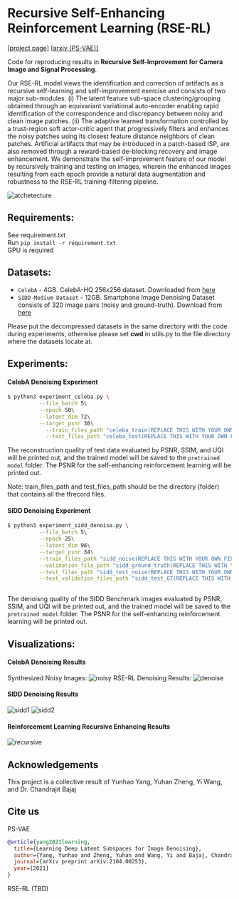 # Recursive Self-Enhancing Reinforcement Learning (RSE-RL)

[[project page]](https://cvcweb.oden.utexas.edu/cvcwp/projects/cameraisp/) 
[[arxiv (PS-VAE)]](https://arxiv.org/pdf/2104.00253.pdf)

Code for reproducing results in **Recursive Self-Improvement for Camera Image and Signal Processing**.

Our RSE-RL model views the identification and correction of artifacts as a recursive self-learning and self-improvement exercise and consists of two major sub-modules: (i) The latent feature sub-space clustering/grouping obtained through an equivariant variational auto-encoder enabling rapid identification of the correspondence and discrepancy between noisy and clean image patches. (ii) The adaptive learned transformation controlled by a trust-region soft actor-critic agent that progressively filters and enhances the noisy patches using its closest feature distance neighbors of clean patches. Artificial artifacts that may be introduced in a patch-based ISP, are also removed through a reward-based de-blocking recovery and image enhancement.  We demonstrate the self-improvement feature of our model by recursively training and testing on images, wherein the enhanced images resulting from each epoch provide a natural data augmentation and robustness to the RSE-RL training-filtering pipeline.

![atchetecture](https://github.com/yunhaoyang234/RSE-RL/blob/main/figures/struct.png)

## Requirements:
See requirement.txt\
Run
`pip install -r requirement.txt` \
GPU is required

## Datasets:
- `CelebA` - 4GB. CelebA-HQ 256x256 dataset. Downloaded from [here](https://openaipublic.azureedge.net/glow-demo/data/celeba-tfr.tar)
- `SIDD-Medium Dataset` - 12GB. Smartphone Image Denoising Dataset consists of 320 image pairs (noisy and ground-truth). Download from [here](https://www.eecs.yorku.ca/~kamel/sidd/dataset.php)

Please put the decompressed datasets in the same directory with the code during experiments, otherwise please set **cwd** in utils.py to the file directory where the datasets locate at.

## Experiments:
#### CelebA Denoising Experiment
```bash
$ python3 experiment_celeba.py \
          --file_batch 5\
          --epoch 50\
          --latent_dim 72\
          --target_psnr 30\
    	    --train_files_path "celeba_train(REPLACE THIS WITH YOUR OWN FILE DIRECTORY)/"\
    	    --test_files_path "celeba_test(REPLACE THIS WITH YOUR OWN FILE DIRECTORY)/"
```
The reconstruction quality of test data evaluated by PSNR, SSIM, and UQI will be printed out, and the trained model will be saved to the `pretrained model` folder. The PSNR for the self-enhancing reinforcement learning will be printed out.

Note: train_files_path and test_files_path should be the directory (folder) that contains all the tfrecord files.

#### SIDD Denoising Experiment
```bash
$ python3 experiment_sidd_denoise.py \
          --file_batch 5\
          --epoch 25\
          --latent_dim 96\
          --target_psnr 34\
          --train_files_path "sidd_noise(REPLACE THIS WITH YOUR OWN FILE DIRECTORY)/"\
          --validation_file_path "sidd_ground_truth(REPLACE THIS WITH YOUR OWN FILE DIRECTORY)/"\
          --test_files_path "sidd_test_noise(REPLACE THIS WITH YOUR OWN FILE DIRECTORY)/"\
          --test_validation_files_path "sidd_test_GT(REPLACE THIS WITH YOUR OWN FILE DIRECTORY)/"
    	  
```
The denoisng quality of the SIDD Benchmark images evaluated by PSNR, SSIM, and UQI will be printed out, and the trained model will be saved to the `pretrained model` folder. The PSNR for the self-enhancing reinforcement learning will be printed out.

## Visualizations:
#### CelebA Denoising Results
Synthesized Noisy Images:
![noisy](https://github.com/yunhaoyang234/RSE-RL/blob/main/figures/noise_i.png)
RSE-RL Denoising Results:
![denoise](https://github.com/yunhaoyang234/RSE-RL/blob/main/figures/denoise.png)

#### SIDD Denoising Results
![sidd1](https://github.com/yunhaoyang234/RSE-RL/blob/main/figures/sidd2.png)
![sidd2](https://github.com/yunhaoyang234/RSE-RL/blob/main/figures/sidd3.png)

#### Reinforcement Learning Recursive Enhancing Results
![recursive](https://github.com/yunhaoyang234/RSE-RL/blob/main/figures/recursive_dif.png)

## Acknowledgements

This project is a collective result of Yunhao Yang, Yuhan Zheng, Yi Wang, and Dr. Chandrajit Bajaj

## Cite us

PS-VAE
```bibtex
@article{yang2021learning,
  title={Learning Deep Latent Subspaces for Image Denoising},
  author={Yang, Yunhao and Zheng, Yuhan and Wang, Yi and Bajaj, Chandrajit},
  journal={arXiv preprint arXiv:2104.00253},
  year={2021}
}
```

RSE-RL (TBD)
